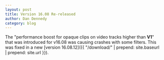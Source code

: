 ```yaml
---
layout: post
title: Version 16.08 Re-released
author: Dan Dennedy
category: blog
---
```


The "performance boost for opaque clips on video tracks higher than **V1**" that
was introduced for v16.08 was causing crashes with some filters. This was fixed in a new
[version 16.08.12]({{ "/download/" | prepend: site.baseurl | prepend: site.url }}).
